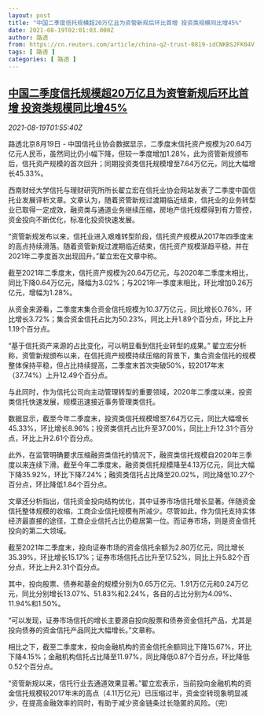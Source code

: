```yaml
---
layout: post
title: "中国二季度信托规模超20万亿且为资管新规后环比首增 投资类规模同比增45%"
date: 2021-08-19T02:01:03.000Z
author: 路透
from: https://cn.reuters.com/article/china-q2-trust-0819-idCNKBS2FK04V
tags: [ 路透 ]
categories: [ 路透 ]
---
```

<!--1629338463000-->
[中国二季度信托规模超20万亿且为资管新规后环比首增 投资类规模同比增45%](https://cn.reuters.com/article/china-q2-trust-0819-idCNKBS2FK04V)
------

<div>
<div><i>2021-08-19T01:55:40Z</i></div><p>路透北京8月19日 - 中国信托业协会数据显示，二季度末信托资产规模为20.64万亿元人民币，虽然同比仍小幅下降，但较一季度增加1.28%，此为资管新规颁布后，信托资产规模的首次回升；同期投资类信托规模增至7.64万亿元，同比大幅增长45.33%。</p><p>西南财经大学信托与理财研究所所长翟立宏在信托业协会网站发表了二季度中国信托业发展评析文章。文章认为，随着资管新规过渡期临近结束，信托业的业务转型业已取得一定成效，融资类与通道业务继续压缩，房地产信托规模得到有力管控，资金投向不断优化，标准化投资快速发展。</p><p>“资管新规发布以来，信托业进入艰难转型阶段，信托资产规模从2017年四季度末的高点持续滑落。随着资管新规过渡期临近结束，信托资产规模渐趋平稳，并在2021年二季度首次出现回升。”翟立宏在文章中称。</p><p>截至2021年二季度末，信托资产规模为20.64万亿元，与2020年二季度末相比，同比下降0.64万亿元，降幅为3.02%；与2021年一季度末相比，环比增加0.26万亿元，增幅为1.28%。</p><p>从资金来源看，二季度末集合资金信托规模为10.37万亿元，同比增长0.76%，环比增长3.72%；集合资金信托占比为50.23%，同比上升1.89个百分点，环比上升1.19个百分点。</p><p>“基于信托资产来源的占比变化，可以明显看到信托业转型的成果。” 翟立宏分析称，资管新规颁布以来，在信托资产规模持续压缩的背景下，集合资金信托的规模整体保持平稳，但占比持续提高，二季度末首次突破50%，较2017年末（37.74%）上升12.49个百分点。</p><p>与此同时，作为信托公司向主动管理转型的重要领域，2020年二季度以来，投资类信托快速发展，规模迅速接近事务管理类信托。</p><p>数据显示，截至今年二季度末，投资类信托规模增至7.64万亿元，同比大幅增长45.33%，环比增长8.96%；投资类信托占比升至37.00%，同比上升12.31个百分点，环比上升2.61个百分点。</p><p>此外，在监管明确要求压缩融资类信托的情况下，融资类信托规模自2020年三季度以来连续下滑。截至今年二季度末，融资类信托规模降至4.13万亿元，同比大幅下降35.92%，环比下降7.24%；融资类信托占比降至20.02%，同比降低10.27个百分点，环比降低1.84个百分点。</p><p>文章还分析指出，信托资金投向结构优化，其中证券市场信托增长显著。伴随资金信托整体规模的收缩，工商企业信托规模有所减少。尽管如此，作为信托支持实体经济最直接的途径，工商企业信托占比仍稳居第一位。而证券市场，则是资金信托投向的第二大领域。</p><p>截至2021年二季度末，投向证券市场的资金信托余额为2.80万亿元，同比增长35.39%，环比增长15.17%；证券市场信托占比升至17.52%，同比上升5.82个百分点，环比上升2.31个百分点。</p><p>其中，投向股票、债券和基金的规模分别为0.65万亿元、1.91万亿元和0.24万亿元，同比分别增长13.07%、51.83%和2.24%，各自的占比分别为4.09%、11.94%和1.50%。</p><p>“可以发现，证券市场信托的增长主要源自投向股票和债券资金信托产品，尤其是投向债券的资金信托产品同比大幅增长。”文章称。</p><p>相比之下，截至二季度末，投向金融机构的资金信托余额同比下降15.67%，环比下降4.15%；金融机构信托占比降至11.97%，同比降低0.87个百分点，环比降低0.52个百分点。</p><p>“资管新规以来，信托行业去通道效果显著。”翟立宏表示，当前投向金融机构的资金信托规模较2017年末的高点（4.11万亿元）已压缩过半，资金空转现象明显减少，在提高金融效率的同时，有助于减少资金链条过长隐匿的风险。（完）</p>
</div>
